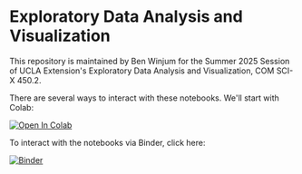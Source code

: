 # Exploratory Data Analysis and Visualization

This repository is maintained by Ben Winjum for the Summer 2025 Session of UCLA Extension's Exploratory Data Analysis and Visualization, COM SCI-X 450.2.

There are several ways to interact with these notebooks.  We'll start with Colab:

<a href="https://colab.research.google.com/github/bwinjum/UCLAX-25Summer-EDA/blob/main/"><img src="https://colab.research.google.com/assets/colab-badge.svg" alt="Open In Colab"/></a>

To interact with the notebooks via Binder, click here:

[![Binder](https://mybinder.org/badge_logo.svg)](https://mybinder.org/v2/gh/benjum/UCLAX-25Summer-EDA/HEAD)


